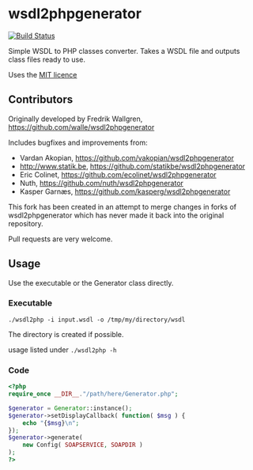# wsdl2phpgenerator
[![Build Status](https://travis-ci.org/reload/wsdl2phpgenerator.png?branch=master)](https://travis-ci.org/reload/wsdl2phpgenerator)

Simple WSDL to PHP classes converter. Takes a WSDL file and outputs class files ready to use.

Uses the [MIT licence](http://www.opensource.org/licenses/mit-license.php)

## Contributors
Originally developed by Fredrik Wallgren, https://github.com/walle/wsdl2phpgenerator

Includes bugfixes and improvements from:

* Vardan Akopian, https://github.com/vakopian/wsdl2phpgenerator
* http://www.statik.be, https://github.com/statikbe/wsdl2phpgenerator
* Eric Colinet, https://github.com/ecolinet/wsdl2phpgenerator
* Nuth, https://github.com/nuth/wsdl2phpgenerator
* Kasper Garnæs, https://github.com/kasperg/wsdl2phpgenerator

This fork has been created in an attempt to merge changes in forks of wsdl2phpgenerator which has never made it back into the original repository.

Pull requests are very welcome.

## Usage
Use the executable or the Generator class directly.

### Executable
`./wsdl2php -i input.wsdl -o /tmp/my/directory/wsdl`

The directory is created if possible.

usage listed under `./wsdl2php -h`

### Code

```php
<?php
require_once __DIR__."/path/here/Generator.php";

$generator = Generator::instance();
$generator->setDisplayCallback( function( $msg ) {
	echo "{$msg}\n";
});
$generator->generate( 
	new Config( SOAPSERVICE, SOAPDIR ) 
);
?>
```